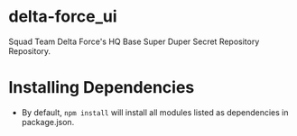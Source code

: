 # delta-force_ui
Squad Team Delta Force's HQ Base Super Duper Secret Repository Repository.

# Installing Dependencies
- By default, `npm install` will install all modules listed as dependencies in package.json.